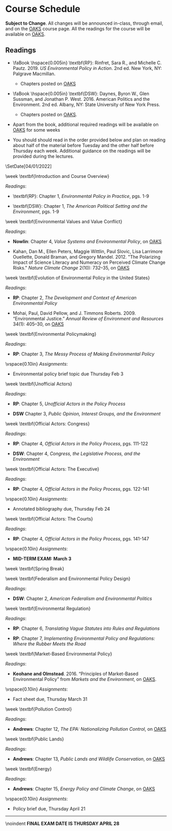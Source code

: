 # Course Schedule

__Subject to Change__. All changes will be announced in-class, through email, and on the [OAKS][1] course page. All the readings for the course will be available on [OAKS][2]. 

## Readings

* \faBook \hspace{0.005in} \textbf{RP}: Rinfret, Sara R., and Michelle C. Pautz. 2019. _US Environmental Policy in Action_. 2nd ed. New York, NY: Palgrave Macmillan. 
	* Chapters posted on [OAKS][3]

* \faBook \hspace{0.005in} \textbf{DSW}: Daynes, Byron W., Glen Sussman, and Jonathan P. West. 2016. American Politics and the Environment. 2nd ed. Albany, NY: State University of New York Press. 
	* Chapters posted on [OAKS][4].

* Apart from the book, additional required readings will be available on [OAKS][5] for some weeks

* You should should read in the order provided below and plan on reading about half of the material before Tuesday and the other half before Thursday each week. Additional guidance on the readings will be provided during the lectures.  

\SetDate[04/01/2022]

\week \textbf{Introduction and Course Overview}

_Readings_:

* \textbf{RP}: Chapter 1, _Environmental Policy in Practice_, pgs. 1-9

* \textbf{DSW}: Chapter 1, _The American Political Setting and the Environment_, pgs. 1-9

\week \textbf{Environmental Values and Value Conflict}

_Readings_:

* **Nowlin**: Chapter 4, _Value Systems and Environmental Policy_, on [OAKS][6]

* Kahan, Dan M., Ellen Peters, Maggie Wittlin, Paul Slovic, Lisa Larrimore Ouellette, Donald Braman, and Gregory Mandel. 2012. "The Polarizing Impact of Science Literacy and Numeracy on Perceived Climate Change Risks." _Nature Climate Change_ 2(10): 732–35, on [OAKS][7]

\week \textbf{Evolution of Environmental Policy in the United States}

_Readings_:

* **RP**: Chapter 2, _The Development and Context of American Environmental Policy_

* Mohai, Paul, David Pellow, and J. Timmons Roberts. 2009. “Environmental Justice.” _Annual Review of Environment and Resources_ 34(1): 405–30, on [OAKS][8]

\week \textbf{Environmental Policymaking} 

_Readings_:
 
 * **RP**: Chapter 3, _The Messy Process of Making Environmental Policy_
		 
 \vspace{0.10in}
_Assignments_: 

* Environmental policy brief topic due Thursday Feb 3

\week \textbf{Unofficial Actors}

_Readings_:

* **RP**: Chapter 5, _Unofficial Actors in the Policy Process_

* **DSW** Chapter 3, _Public Opinion, Interest Groups, and the Environment_
	 
\week \textbf{Official Actors: Congress} 

_Readings_:

* **RP**: Chapter 4, _Official Actors in the Policy Process_, pgs. 111-122

* **DSW**: Chapter 4, _Congress, the Legislative Process, and the Environment_

\week \textbf{Official Actors: The Executive} 

_Readings_:

* **RP**: Chapter 4, _Official Actors in the Policy Process_, pgs. 122-141

\vspace{0.10in}
_Assignments_: 

* Annotated bibliography due, Thursday Feb 24

\week \textbf{Official Actors: The Courts}

_Readings_:

* **RP**: Chapter 4, _Official Actors in the Policy Process_, pgs. 141-147

\vspace{0.10in}
_Assignments_: 

* __MID-TERM EXAM: March 3__
	 
\week \textbf{Spring Break}

\week \textbf{Federalism and Environmental Policy Design}

_Readings_:

* **DSW**: Chapter 2, _American Federalism and Environmental Politics_


\week \textbf{Environmental Regulation}

_Readings_:
 
* **RP**: Chapter 6, _Translating Vague Statutes into Rules and Regulations_

* **RP**: Chapter 7, _Implementing Environmental Policy and Regulations: Where the Rubber Meets the Road_

\week \textbf{Market-Based Environmental Policy}

_Readings_:
 
* **Keohane and Olmstead**. 2016. “Principles of Market-Based Environmental Policy” from _Markets and the Environment_, on [OAKS][9].

\vspace{0.10in}
_Assignments_: 

* Fact sheet due, Thursday March 31

\week \textbf{Pollution Control}

_Readings_:

* **Andrews**: Chapter 12, _The EPA: Nationalizing Pollution Control_, on [OAKS][10]

\week \textbf{Public Lands}

_Readings_:

* **Andrews**: Chapter 13, _Public Lands and Wildlife Conservation_, on [OAKS][11]

\week \textbf{Energy}

_Readings_: 

* **Andrews**: Chapter 15, _Energy Policy and Climate Change_, on [OAKS][12]

\vspace{0.10in}
_Assignments_: 

* Policy brief due, Thursday April 21

---

\noindent __FINAL EXAM DATE IS THURSDAY APRIL 28__


[1]:	https://lms.cofc.edu
[2]:	https://lms.cofc.edu
[3]:	https://lms.cofc.edu
[4]:	https://lms.cofc.edu
[5]:	https://lms.cofc.edu
[6]:	https://lms.cofc.edu
[7]:	https://lms.cofc.edu
[8]:	https://lms.cofc.edu
[9]:	https://lms.cofc.edu
[10]:	https://lms.cofc.edu
[11]:	https://lms.cofc.edu
[12]:	https://lms.cofc.edu